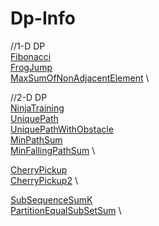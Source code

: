 # Dp-Info 
//1-D DP \
[Fibonacci](https://github.com/mkeshav218/DSA/blob/master/src/dp/Fibonacci.java) \
[FrogJump](https://github.com/mkeshav218/DSA/blob/master/src/dp/FrogJump.java) \
[MaxSumOfNonAdjacentElement](https://github.com/mkeshav218/DSA/blob/master/src/dp/MaxSumOfNonAdjacentElement.java) \

//2-D DP \
[NinjaTraining](https://github.com/mkeshav218/DSA/blob/master/src/dp/NinjaTraining.java) \
[UniquePath](https://github.com/mkeshav218/DSA/blob/master/src/dp/UniquePath.java) \
[UniquePathWithObstacle](https://github.com/mkeshav218/DSA/blob/master/src/dp/UniquePathWithObstacle.java) \
[MinPathSum](https://github.com/mkeshav218/DSA/blob/master/src/dp/MinPathSum.java) \
[MinFallingPathSum](https://github.com/mkeshav218/DSA/blob/master/src/dp/MinFallingPathSum.java) \

[CherryPickup](https://github.com/mkeshav218/DSA/blob/master/src/dp/CherryPickup.java) \
[CherryPickup2](https://github.com/mkeshav218/DSA/blob/master/src/dp/CherryPickup2.java) \

[SubSequenceSumK](https://github.com/mkeshav218/DSA/blob/master/src/dp/SubSequenceSumK.java) \
[PartitionEqualSubSetSum](https://github.com/mkeshav218/DSA/blob/master/src/dp/PartitionEqualSubSetSum.java) \
